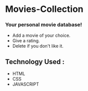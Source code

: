 # Movies-Collection
### Your personal movie database!
- Add a movie of your choice.
- Give a rating.
- Delete if you don't like it.
## Technology Used :
- HTML
- CSS
- JAVASCRIPT
